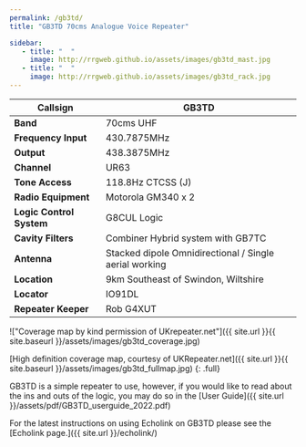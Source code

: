 ```yaml
---
permalink: /gb3td/
title: "GB3TD 70cms Analogue Voice Repeater"

sidebar:
   - title: "  "
     image: http://rrgweb.github.io/assets/images/gb3td_mast.jpg
   - title: "  "
     image: http://rrgweb.github.io/assets/images/gb3td_rack.jpg
---
```


|**Callsign**|**GB3TD**|
|---|---|
|**Band**|70cms UHF|
|**Frequency	Input**| 430.7875MHz|
|**Output**| 438.3875MHz|
|**Channel**|	UR63|
|**Tone Access**|	118.8Hz CTCSS (J)|
|**Radio Equipment**| Motorola GM340 x 2|
|**Logic Control System**|G8CUL Logic|
|**Cavity Filters**|Combiner Hybrid system with GB7TC|
|**Antenna**|Stacked dipole Omnidirectional / Single aerial working|
|**Location**|9km Southeast of Swindon, Wiltshire|
|**Locator**|	IO91DL|
|**Repeater Keeper**|Rob G4XUT|

!["Coverage map by kind permission of UKrepeater.net"]({{ site.url }}{{ site.baseurl }}/assets/images/gb3td_coverage.jpg)

[High definition coverage map, courtesy of UKRepeater.net]({{ site.url }}{{ site.baseurl }}/assets/images/gb3td_fullmap.jpg)
{: .full}

GB3TD is a simple repeater to use, however, if you would like to read about the ins and outs of the logic, you may do so in the [User Guide]({{ site.url }}/assets/pdf/GB3TD_userguide_2022.pdf)

For the latest instructions on using Echolink on GB3TD please see the [Echolink page.]({{ site.url }}/echolink/)
